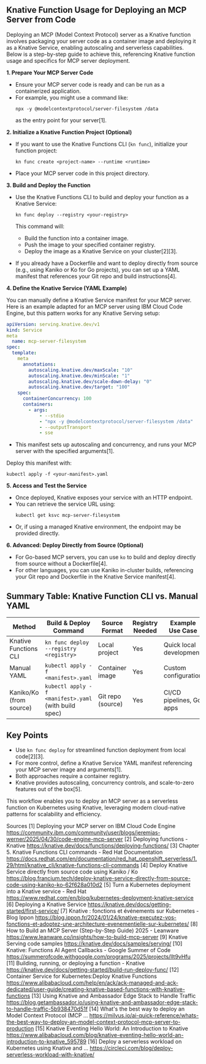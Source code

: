 ## Knative Function Usage for Deploying an MCP Server from Code

Deploying an MCP (Model Context Protocol) server as a Knative function involves packaging your server code as a container image and deploying it as a Knative Service, enabling autoscaling and serverless capabilities. Below is a step-by-step guide to achieve this, referencing Knative function usage and specifics for MCP server deployment.

**1. Prepare Your MCP Server Code**

- Ensure your MCP server code is ready and can be run as a containerized application.
- For example, you might use a command like:
  ```
  npx -y @modelcontextprotocol/server-filesystem /data
  ```
  as the entry point for your server[1].

**2. Initialize a Knative Function Project (Optional)**

- If you want to use the Knative Functions CLI (`kn func`), initialize your function project:
  ```
  kn func create <project-name> --runtime <runtime>
  ```
- Place your MCP server code in this project directory.

**3. Build and Deploy the Function**

- Use the Knative Functions CLI to build and deploy your function as a Knative Service:
  ```
  kn func deploy --registry <your-registry>
  ```
  This command will:
  - Build the function into a container image.
  - Push the image to your specified container registry.
  - Deploy the image as a Knative Service on your cluster[2][3].

- If you already have a Dockerfile and want to deploy directly from source (e.g., using Kaniko or Ko for Go projects), you can set up a YAML manifest that references your Git repo and build instructions[4].

**4. Define the Knative Service (YAML Example)**

You can manually define a Knative Service manifest for your MCP server. Here is an example adapted for an MCP server using IBM Cloud Code Engine, but this pattern works for any Knative Serving setup:

```yaml
apiVersion: serving.knative.dev/v1
kind: Service
meta
  name: mcp-server-filesystem
spec:
  template:
    meta
      annotations:
        autoscaling.knative.dev/maxScale: "10"
        autoscaling.knative.dev/minScale: "1"
        autoscaling.knative.dev/scale-down-delay: "0"
        autoscaling.knative.dev/target: "100"
    spec:
      containerConcurrency: 100
      containers:
        - args:
            - --stdio
            - "npx -y @modelcontextprotocol/server-filesystem /data"
            - --outputTransport
            - sse
```
- This manifest sets up autoscaling and concurrency, and runs your MCP server with the specified arguments[1].

Deploy this manifest with:
```
kubectl apply -f <your-manifest>.yaml
```

**5. Access and Test the Service**

- Once deployed, Knative exposes your service with an HTTP endpoint.
- You can retrieve the service URL using:
  ```
  kubectl get ksvc mcp-server-filesystem
  ```
- Or, if using a managed Knative environment, the endpoint may be provided directly.

**6. Advanced: Deploy Directly from Source (Optional)**

- For Go-based MCP servers, you can use `ko` to build and deploy directly from source without a Dockerfile[4].
- For other languages, you can use Kaniko in-cluster builds, referencing your Git repo and Dockerfile in the Knative Service manifest[4].

## Summary Table: Knative Function CLI vs. Manual YAML

| Method                  | Build & Deploy Command                                 | Source Format         | Registry Needed | Example Use Case            |
|-------------------------|--------------------------------------------------------|-----------------------|-----------------|-----------------------------|
| Knative Functions CLI   | `kn func deploy --registry <registry>`                 | Local project         | Yes             | Quick local development     |
| Manual YAML             | `kubectl apply -f <manifest>.yaml`                    | Container image       | Yes             | Custom configuration        |
| Kaniko/Ko (from source) | `kubectl apply -f <manifest>.yaml` (with build spec)   | Git repo (source)     | Yes             | CI/CD pipelines, Go apps    |

## Key Points

- Use `kn func deploy` for streamlined function deployment from local code[2][3].
- For more control, define a Knative Service YAML manifest referencing your MCP server image and arguments[1].
- Both approaches require a container registry.
- Knative provides autoscaling, concurrency controls, and scale-to-zero features out of the box[5].

This workflow enables you to deploy an MCP server as a serverless function on Kubernetes using Knative, leveraging modern cloud-native patterns for scalability and efficiency.

Sources
[1] Deploying your MCP server on IBM Cloud Code Engine https://community.ibm.com/community/user/blogs/jeremias-werner/2025/04/30/code-engine-mcp-server
[2] Deploying functions - Knative https://knative.dev/docs/functions/deploying-functions/
[3] Chapter 5. Knative Functions CLI commands - Red Hat Documentation https://docs.redhat.com/en/documentation/red_hat_openshift_serverless/1.29/html/knative_cli/knative-functions-cli-commands
[4] Deploy Knative Service directly from source code using Kaniko / Ko https://blog.francium.tech/deploy-knative-service-directly-from-source-code-using-kaniko-ko-62f628a010d2
[5] Turn a Kubernetes deployment into a Knative service - Red Hat https://www.redhat.com/en/blog/kubernetes-deployment-knative-service
[6] Deploying a Knative Service https://knative.dev/docs/getting-started/first-service/
[7] Knative : fonctions et événements sur Kubernetes - Blog Ippon https://blog.ippon.fr/2024/01/24/knative-executez-vos-fonctions-et-adoptez-une-architecture-evenementielle-sur-kubernetes/
[8] How to Build an MCP Server (Step-by-Step Guide) 2025 - Leanware https://www.leanware.co/insights/how-to-build-mcp-server
[9] Knative Serving code samples https://knative.dev/docs/samples/serving/
[10] Knative: Functions AI Agent Callbacks - Google Summer of Code https://summerofcode.withgoogle.com/programs/2025/projects/llt9vHfu
[11] Building, running, or deploying a function - Knative https://knative.dev/docs/getting-started/build-run-deploy-func/
[12] Container Service for Kubernetes:Deploy Knative Functions https://www.alibabacloud.com/help/en/ack/ack-managed-and-ack-dedicated/user-guide/creating-knative-based-functions-with-knative-functions
[13] Using Knative and Ambassador Edge Stack to Handle Traffic https://blog.getambassador.io/using-knative-and-ambassador-edge-stack-to-handle-traffic-5b938470d51f
[14] What's the best way to deploy an Model Context Protocol (MCP ... https://milvus.io/ai-quick-reference/whats-the-best-way-to-deploy-an-model-context-protocol-mcp-server-to-production
[15] Knative Eventing Hello World: An Introduction to Knative https://www.alibabacloud.com/blog/knative-eventing-hello-world-an-introduction-to-knative_595789
[16] Deploy a serverless workload on Kubernetes using Knative and ... https://circleci.com/blog/deploy-serverless-workload-with-knative/

